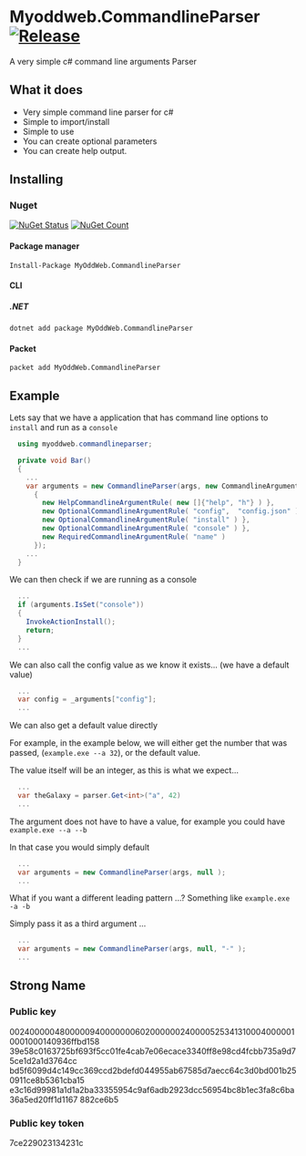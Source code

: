 # Myoddweb.CommandlineParser [![Release](https://img.shields.io/badge/release-v0.1.6-brightgreen.png?style=flat)](https://github.com/FFMG/myoddweb.commandlineparser/)
A very simple c# command line arguments Parser

## What it does

- Very simple command line parser for c#
- Simple to import/install
- Simple to use
- You can create optional parameters
- You can create help output.

## Installing
### Nuget

[![NuGet Status](https://img.shields.io/nuget/v/MyOddWeb.CommandlineParser.svg)](https://www.nuget.org/packages/MyOddWeb.CommandlineParser/)
[![NuGet Count](https://img.shields.io/nuget/dt/MyOddWeb.CommandlineParser.svg)](https://www.nuget.org/packages/MyOddWeb.CommandlineParser/)

#### Package manager

`Install-Package MyOddWeb.CommandlineParser`

#### CLI

##### .NET

`dotnet add package MyOddWeb.CommandlineParser`

#### Packet

`packet add MyOddWeb.CommandlineParser`

## Example

Lets say that we have a application that has command line options to `install` and run as a `console`

```csharp
  using myoddweb.commandlineparser;

  private void Bar()
  {
    ...
    var arguments = new CommandlineParser(args, new CommandlineArgumentRules
      {
        new HelpCommandlineArgumentRule( new []{"help", "h"} ) },
        new OptionalCommandlineArgumentRule( "config",  "config.json" ) },
        new OptionalCommandlineArgumentRule( "install" ) },
        new OptionalCommandlineArgumentRule( "console" ) },
        new RequiredCommandlineArgumentRule( "name" )
      });
    ...
  }
```

We can then check if we are running as a console

```csharp
  ...
  if (arguments.IsSet("console"))
  {
    InvokeActionInstall();
    return;
  }
  ...
```

We can also call the config value as we know it exists... (we have a default value)

```csharp
  ...
  var config = _arguments["config"];
  ...
```

We can also get a default value directly

For example, in the example below, we will either get the number that was passed,  (`example.exe --a 32`), or the default value.

The value itself will be an integer, as this is what we expect... 

```csharp
  ...
  var theGalaxy = parser.Get<int>("a", 42)
  ...
```

The argument does not have to have a value, for example you could have `example.exe --a --b`

In that case you would simply default

```csharp
  ...
  var arguments = new CommandlineParser(args, null );
  ...
```

What if you want a different leading pattern ...? Something like `example.exe -a -b`

Simply pass it as a third argument ...

```csharp
  ...
  var arguments = new CommandlineParser(args, null, "-" );
  ...
```

## Strong Name

### Public key

00240000048000009400000006020000002400005253413100040000010001000140936ffbd158
39e58c0163725bf693f5cc01fe4cab7e06ecace3340ff8e98cd4fcbb735a9d75ce1d2a1d3764cc
bd5f6099d4c149cc369ccd2bdefd044955ab67585d7aecc64c3d0bd001b250911ce8b5361cba15
e3c16d99981a1d1a2ba33355954c9af6adb2923dcc56954bc8b1ec3fa8c6ba36a5ed20ff1d1167
882ce6b5

### Public key token

7ce229023134231c
